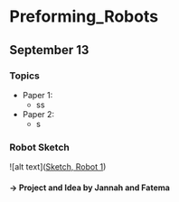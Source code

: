 # Preforming_Robots
## September 13
### Topics
- Paper 1:
  - ss
- Paper 2:
  - s
### Robot Sketch
![alt text]([Sketch, Robot 1](https://github.com/fnassar/Preforming_Robots/blob/main/sketch-robot-1.jpg)) 
#### -> Project and Idea by Jannah and Fatema
